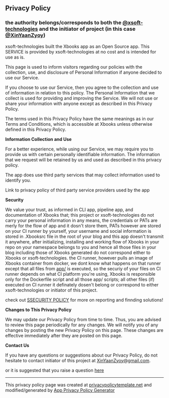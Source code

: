## Privacy Policy
### the authority belongs/corresponds to both the [@xsoft-technologies](https://github.com/xsoft-technologies) and the initiator of project (in this case [@XinYaanZyoy](https://github.com/XinYaanZyoy))

xsoft-technologies built the Xbooks app as an Open Source app. This SERVICE is provided by xsoft-technologies at no cost and is intended for use as is.

This page is used to inform visitors regarding our policies with the collection, use, and disclosure of Personal Information if anyone decided to use our Service.

If you choose to use our Service, then you agree to the collection and use of information in relation to this policy. The Personal Information that we collect is used for providing and improving the Service. We will not use or share your information with anyone except as described in this Privacy Policy.

The terms used in this Privacy Policy have the same meanings as in our Terms and Conditions, which is accessible at Xbooks unless otherwise defined in this Privacy Policy.

**Information Collection and Use**

For a better experience, while using our Service, we may require you to provide us with certain personally identifiable information. The information that we request will be retained by us and used as described in this privacy policy.

The app does use third party services that may collect information used to identify you.

Link to privacy policy of third party service providers used by the app

**Security**

We value your trust, as informed in CLI app, pipeline app, and documentation of Xbooks that; this project or xsoft-technologies do not carry your personal information in any means, the credentials or PATs are merly for the flow of app and it dosn't store them,
PATs however are stored on your CI runner by yourself, your username and social information is stored in .Xbooksrc file in the root of your blog and this app doesn't transmit it anywhere, after initializing, installing and working flow of Xbooks in your repo on
your namespace belongs to you and hence all those files in your blog including those of Xbooks generated do not correspond either to Xbooks or xsoft-technologies.
the CI runner, however pulls an image of Xbooks container from docker, we dont know what happens on that runner except that all files from [app/](https://github.com/xsoft-technologies/Xbooks/tree/master/app) is executed, so the securiy of your files on CI runner depends on what CI platform you're using, Xbooks is responsible only for the Dockerfile script and all those app/ scripts; all other files (if) executed on CI runner it definately dosen't belong or correspond to either xsoft-technologies or initiator of this project.

check out [SSECURITY POLICY](https://github.com/xsoft-technologies/Xbooks/blob/master/SECURITY.md) for more on reporting and finnding solutions!

**Changes to This Privacy Policy**

We may update our Privacy Policy from time to time. Thus, you are advised to review this page periodically for any changes. We will notify you of any changes by posting the new Privacy Policy on this page. These changes are effective immediately after they are posted on this page.

**Contact Us**

If you have any questions or suggestions about our Privacy Policy, do not hesitate to contact initiator of this project at XinYaanZyoy@gmail.com.

or it is suggested that you raise a question [here](https://github.com/xsoft-technologies/Xbooks/issues/new?assignees=XinYaanZyoy&labels=question&template=question-about-xbooks.md&title=a_question_to_Xbooks_maintainers)

***
This privacy policy page was created at [privacypolicytemplate.net](https://privacypolicytemplate.net) and modified/generated by [App Privacy Policy Generator](https://app-privacy-policy-generator.firebaseapp.com/)
